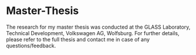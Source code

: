 # Master-Thesis
The research for my master thesis was conducted at the GLASS Laboratory, Technical Development, Volkswagen AG, Wolfsburg. For further details, please refer to the full thesis and contact me in case of any questions/feedback.
